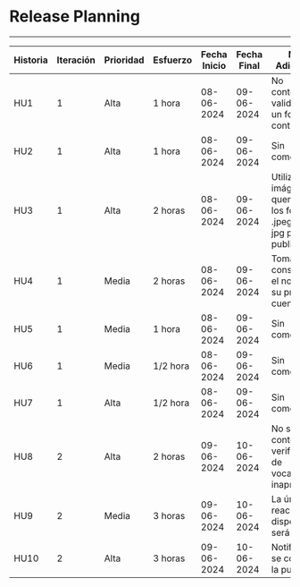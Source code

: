 # Release Planning
---
|Historia|Iteración|Prioridad|Esfuerzo|Fecha Inicio| Fecha Final|Notas Adicionales|
|---|---|---|---|---|---|---|
|HU1|1|Alta|1 hora|08-06-2024|09-06-2024|No contemplar la validación de un formato de contraseña.|
|HU2|1|Alta|1 hora|08-06-2024|09-06-2024|Sin comentarios|
|HU3|1|Alta|2 horas|08-06-2024|09-06-2024|Utilizar imágenes quemadas en los formatos .jpeg, .png y jpg para publicar.|
|HU4|1|Media|2 horas|08-06-2024|09-06-2024|Tomar en consideración el no seguir su propia cuenta.|
|HU5|1|Media|1 hora|08-06-2024|09-06-2024|Sin comentarios|
|HU6|1|Media|1/2 hora|08-06-2024|09-06-2024|Sin comentarios|
|HU7|1|Alta|1/2 hora|08-06-2024|09-06-2024|Sin comentarios|
|HU8|2|Alta|2 horas|09-06-2024|10-06-2024|No se contempla la verificación de vocabulario inapropiado|
|HU9|2|Media|3 horas|09-06-2024|10-06-2024|La única reacción disponible será like|
|HU10|2|Alta|3 horas|09-06-2024|10-06-2024|Notificar que se compartió la publicación|

